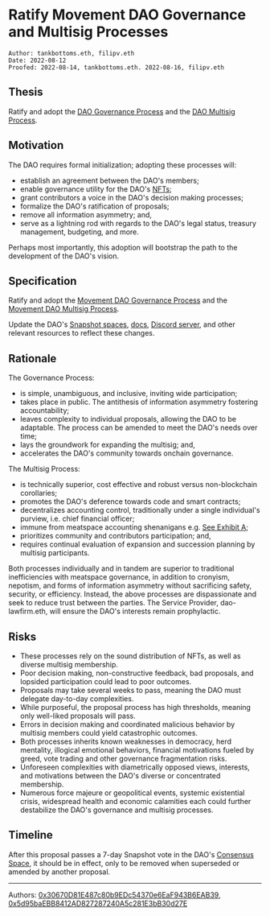 # Ratify Movement DAO Governance and Multisig Processes

```
Author: tankbottoms.eth, filipv.eth
Date: 2022-08-12
Proofed: 2022-08-14, tankbottoms.eth. 2022-08-16, filipv.eth
```

## Thesis

Ratify and adopt the [DAO Governance Process](https://gov.move.xyz/dao/governance/process) and the [DAO Multisig Process](https://gov.move.xyz/dao/governance/multisig).

## Motivation

The DAO requires formal initialization; adopting these processes will:

-   establish an agreement between the DAO's members;
-   enable governance utility for the DAO's [NFTs](https://etherscan.io/token/0xdd407a053fa45172079916431d06e8e07f655042);
-   grant contributors a voice in the DAO's decision making processes;
-   formalize the DAO's ratification of proposals;
-   remove all information asymmetry; and,
-   serve as a lightning rod with regards to the DAO's legal status, treasury management, budgeting, and more.

Perhaps most importantly, this adoption will bootstrap the path to the development of the DAO's vision.

## Specification

Ratify and adopt the [Movement DAO Governance Process](https://gov.move.xyz/dao/governance/process) and the [Movement DAO Multisig Process](https://gov.move.xyz/dao/governance/multisig).

Update the DAO's [Snapshot spaces](https://snapshot.org/#/snapshot.movedao.eth), [docs](https://gov.move.xyz), [Discord server](https://discord.gg/movexyz), and other relevant resources to reflect these changes.

## Rationale

The Governance Process:

-   is simple, unambiguous, and inclusive, inviting wide participation;
-   takes place in public. The antithesis of information asymmetry fostering accountability;
-   leaves complexity to individual proposals, allowing the DAO to be adaptable. The process can be amended to meet the DAO's needs over time;
-   lays the groundwork for expanding the multisig; and,
-   accelerates the DAO's community towards onchain governance.

The Multisig Process:

-   is technically superior, cost effective and robust versus non-blockchain corollaries;
-   promotes the DAO's deference towards code and smart contracts;
-   decentralizes accounting control, traditionally under a single individual's purview, i.e. chief financial officer;
-   immune from meatspace accounting shenanigans e.g. [See Exhibit A](https://www.sec.gov/news/press-release/2022-114);
-   prioritizes community and contributors participation; and,
-   requires continual evaluation of expansion and succession planning by multisig participants.

Both processes individually and in tandem are superior to traditional inefficiencies with meatspace governance, in addition to cronyism, nepotism, and forms of information asymmetry without sacrificing safety, security, or efficiency. Instead, the above processes are dispassionate and seek to reduce trust between the parties. The Service Provider, dao-lawfirm.eth, will ensure the DAO's interests remain prophylactic.

## Risks

-   These processes rely on the sound distribution of NFTs, as well as diverse multisig membership.
-   Poor decision making, non-constructive feedback, bad proposals, and lopsided participation could lead to poor outcomes.
-   Proposals may take several weeks to pass, meaning the DAO must delegate day-to-day complexities.
-   While purposeful, the proposal process has high thresholds, meaning only well-liked proposals will pass.
-   Errors in decision making and coordinated malicious behavior by multisig members could yield catastrophic outcomes.
-   Both processes inherits known weaknesses in democracy, herd mentality, illogical emotional behaviors, financial motivations fueled by greed, vote trading and other governance fragmentation risks.
-   Unforeseen complexities with diametrically opposed views, interests, and motivations between the DAO's diverse or concentrated membership.
-   Numerous force majeure or geopolitical events, systemic existential crisis, widespread health and economic calamities each could further destabilize the DAO's governance and multisig processes.

## Timeline

After this proposal passes a 7-day Snapshot vote in the DAO's [Consensus Space](https://snapshot.org/#/snapshot.movedao.eth), it should be in effect, only to be removed when superseded or amended by another proposal.

---

Authors: [0x30670D81E487c80b9EDc54370e6EaF943B6EAB39](https://etherscan.io/address/0x30670d81e487c80b9edc54370e6eaf943b6eab39), [0x5d95baEBB8412AD827287240A5c281E3bB30d27E](https://etherscan.io/address/0x5d95baEBB8412AD827287240A5c281E3bB30d27E)
